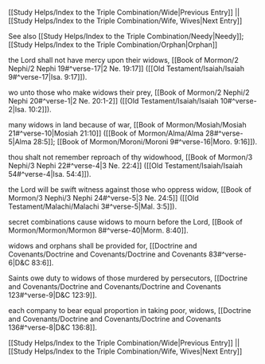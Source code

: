 [[Study Helps/Index to the Triple Combination/Wide|Previous Entry]]  ||  [[Study Helps/Index to the Triple Combination/Wife, Wives|Next Entry]]

 See also [[Study Helps/Index to the Triple Combination/Needy|Needy]]; [[Study Helps/Index to the Triple Combination/Orphan|Orphan]]

 the Lord shall not have mercy upon their widows, [[Book of Mormon/2 Nephi/2 Nephi 19#^verse-17|2 Ne. 19:17]] ([[Old Testament/Isaiah/Isaiah 9#^verse-17|Isa. 9:17]]).

 wo unto those who make widows their prey, [[Book of Mormon/2 Nephi/2 Nephi 20#^verse-1|2 Ne. 20:1-2]] ([[Old Testament/Isaiah/Isaiah 10#^verse-2|Isa. 10:2]]).

 many widows in land because of war, [[Book of Mormon/Mosiah/Mosiah 21#^verse-10|Mosiah 21:10]] ([[Book of Mormon/Alma/Alma 28#^verse-5|Alma 28:5]]; [[Book of Mormon/Moroni/Moroni 9#^verse-16|Moro. 9:16]]).

 thou shalt not remember reproach of thy widowhood, [[Book of Mormon/3 Nephi/3 Nephi 22#^verse-4|3 Ne. 22:4]] ([[Old Testament/Isaiah/Isaiah 54#^verse-4|Isa. 54:4]]).

 the Lord will be swift witness against those who oppress widow, [[Book of Mormon/3 Nephi/3 Nephi 24#^verse-5|3 Ne. 24:5]] ([[Old Testament/Malachi/Malachi 3#^verse-5|Mal. 3:5]]).

 secret combinations cause widows to mourn before the Lord, [[Book of Mormon/Mormon/Mormon 8#^verse-40|Morm. 8:40]].

 widows and orphans shall be provided for, [[Doctrine and Covenants/Doctrine and Covenants/Doctrine and Covenants 83#^verse-6|D&C 83:6]].

 Saints owe duty to widows of those murdered by persecutors, [[Doctrine and Covenants/Doctrine and Covenants/Doctrine and Covenants 123#^verse-9|D&C 123:9]].

 each company to bear equal proportion in taking poor, widows, [[Doctrine and Covenants/Doctrine and Covenants/Doctrine and Covenants 136#^verse-8|D&C 136:8]].

[[Study Helps/Index to the Triple Combination/Wide|Previous Entry]]  ||  [[Study Helps/Index to the Triple Combination/Wife, Wives|Next Entry]]